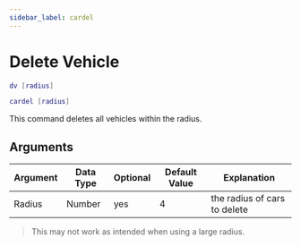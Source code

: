 ```yaml
---
sidebar_label: cardel
---
```


# Delete Vehicle

```lua
dv [radius]
```

```lua
cardel [radius]
```

This command deletes all vehicles within the radius.

## Arguments

| Argument | Data Type | Optional | Default Value | Explanation                  |
| -------- | --------- | -------- | ------------- | ---------------------------- |
| Radius   | Number    | yes      | 4             | the radius of cars to delete |

> This may not work as intended when using a large radius.
